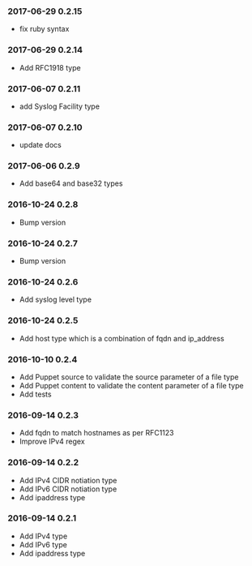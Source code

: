 ### 2017-06-29 0.2.15
* fix ruby syntax

### 2017-06-29 0.2.14
*  Add RFC1918 type

### 2017-06-07 0.2.11
*  add Syslog Facility type

### 2017-06-07 0.2.10
*  update docs

### 2017-06-06 0.2.9
*  Add base64 and base32 types

### 2016-10-24 0.2.8
* Bump version

### 2016-10-24 0.2.7
* Bump version

### 2016-10-24 0.2.6
* Add syslog level type

### 2016-10-24 0.2.5
* Add host type which is a combination of fqdn and ip_address

### 2016-10-10 0.2.4
* Add Puppet source to validate the source parameter of a file type
* Add Puppet content to validate the content parameter of a file type
* Add tests

### 2016-09-14 0.2.3
* Add fqdn to match hostnames as per RFC1123
* Improve IPv4 regex

### 2016-09-14 0.2.2
* Add IPv4 CIDR notiation type
* Add IPv6 CIDR notiation type
* Add ipaddress type

### 2016-09-14 0.2.1
* Add IPv4 type
* Add IPv6 type
* Add ipaddress type
